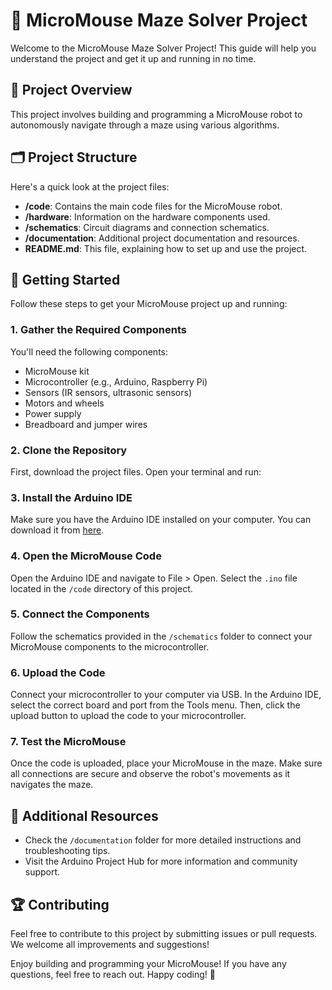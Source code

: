 
# 🤖 MicroMouse Maze Solver Project

Welcome to the MicroMouse Maze Solver Project! This guide will help you understand the project and get it up and running in no time.

## 📖 Project Overview

This project involves building and programming a MicroMouse robot to autonomously navigate through a maze using various algorithms.

## 🗂️ Project Structure

Here's a quick look at the project files:

- **/code**: Contains the main code files for the MicroMouse robot.
- **/hardware**: Information on the hardware components used.
- **/schematics**: Circuit diagrams and connection schematics.
- **/documentation**: Additional project documentation and resources.
- **README.md**: This file, explaining how to set up and use the project.

## 🚀 Getting Started

Follow these steps to get your MicroMouse project up and running:

### 1. Gather the Required Components
You'll need the following components:
- MicroMouse kit
- Microcontroller (e.g., Arduino, Raspberry Pi)
- Sensors (IR sensors, ultrasonic sensors)
- Motors and wheels
- Power supply
- Breadboard and jumper wires

### 2. Clone the Repository
First, download the project files. Open your terminal and run:


### 3. Install the Arduino IDE
Make sure you have the Arduino IDE installed on your computer. You can download it from [here](https://www.arduino.cc/en/software).

### 4. Open the MicroMouse Code
Open the Arduino IDE and navigate to File > Open. Select the `.ino` file located in the `/code` directory of this project.

### 5. Connect the Components
Follow the schematics provided in the `/schematics` folder to connect your MicroMouse components to the microcontroller.

### 6. Upload the Code
Connect your microcontroller to your computer via USB. In the Arduino IDE, select the correct board and port from the Tools menu. Then, click the upload button to upload the code to your microcontroller.

### 7. Test the MicroMouse
Once the code is uploaded, place your MicroMouse in the maze. Make sure all connections are secure and observe the robot's movements as it navigates the maze.

## 📝 Additional Resources
- Check the `/documentation` folder for more detailed instructions and troubleshooting tips.
- Visit the Arduino Project Hub for more information and community support.

## 🏆 Contributing
Feel free to contribute to this project by submitting issues or pull requests. We welcome all improvements and suggestions!

Enjoy building and programming your MicroMouse! If you have any questions, feel free to reach out. Happy coding! 🎉
